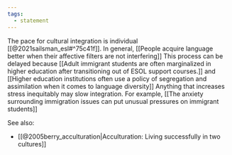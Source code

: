```yaml
---
tags:
  - statement
---
```

The pace for cultural integration is individual [[@2021sailsman_esl#^75c41f]]. In general, [[People acquire language better when their affective filters are not interfering]] This process can be delayed because [[Adult immigrant students are often marginalized in higher education after transitioning out of ESOL support courses.]] and [[Higher education institutions often use a policy of segregation and assimilation when it comes to language diversity]] Anything that increases stress inequitably may slow integration. For example, [[The anxiety surrounding immigration issues can put unusual pressures on immigrant students]]

See also: 
- [[@2005berry_acculturation|Acculturation: Living successfully in two cultures]]
